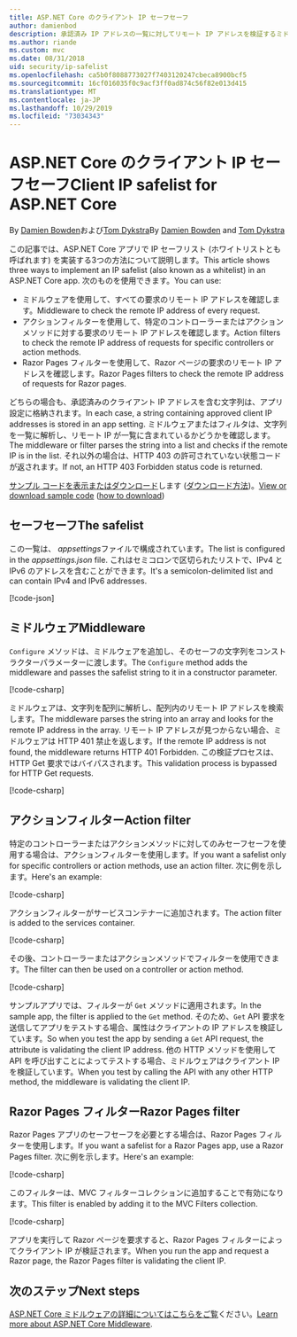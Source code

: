 ```yaml
---
title: ASP.NET Core のクライアント IP セーフセーフ
author: damienbod
description: 承認済み IP アドレスの一覧に対してリモート IP アドレスを検証するミドルウェアまたはアクションフィルターを作成する方法について説明します。
ms.author: riande
ms.custom: mvc
ms.date: 08/31/2018
uid: security/ip-safelist
ms.openlocfilehash: ca5b0f8088773027f7403120247cbeca8900bcf5
ms.sourcegitcommit: 16cf016035f0c9acf3ff0ad874c56f82e013d415
ms.translationtype: MT
ms.contentlocale: ja-JP
ms.lasthandoff: 10/29/2019
ms.locfileid: "73034343"
---
```

# <a name="client-ip-safelist-for-aspnet-core"></a><span data-ttu-id="99d7d-103">ASP.NET Core のクライアント IP セーフセーフ</span><span class="sxs-lookup"><span data-stu-id="99d7d-103">Client IP safelist for ASP.NET Core</span></span>

<span data-ttu-id="99d7d-104">By [Damien Bowden](https://twitter.com/damien_bod)および[Tom Dykstra](https://github.com/tdykstra)</span><span class="sxs-lookup"><span data-stu-id="99d7d-104">By [Damien Bowden](https://twitter.com/damien_bod) and [Tom Dykstra](https://github.com/tdykstra)</span></span>
 
<span data-ttu-id="99d7d-105">この記事では、ASP.NET Core アプリで IP セーフリスト (ホワイトリストとも呼ばれます) を実装する3つの方法について説明します。</span><span class="sxs-lookup"><span data-stu-id="99d7d-105">This article shows three ways to implement an IP safelist (also known as a whitelist) in an ASP.NET Core app.</span></span> <span data-ttu-id="99d7d-106">次のものを使用できます。</span><span class="sxs-lookup"><span data-stu-id="99d7d-106">You can use:</span></span>

* <span data-ttu-id="99d7d-107">ミドルウェアを使用して、すべての要求のリモート IP アドレスを確認します。</span><span class="sxs-lookup"><span data-stu-id="99d7d-107">Middleware to check the remote IP address of every request.</span></span>
* <span data-ttu-id="99d7d-108">アクションフィルターを使用して、特定のコントローラーまたはアクションメソッドに対する要求のリモート IP アドレスを確認します。</span><span class="sxs-lookup"><span data-stu-id="99d7d-108">Action filters to check the remote IP address of requests for specific controllers or action methods.</span></span>
* <span data-ttu-id="99d7d-109">Razor Pages フィルターを使用して、Razor ページの要求のリモート IP アドレスを確認します。</span><span class="sxs-lookup"><span data-stu-id="99d7d-109">Razor Pages filters to check the remote IP address of requests for Razor pages.</span></span>

<span data-ttu-id="99d7d-110">どちらの場合も、承認済みのクライアント IP アドレスを含む文字列は、アプリ設定に格納されます。</span><span class="sxs-lookup"><span data-stu-id="99d7d-110">In each case, a string containing approved client IP addresses is stored in an app setting.</span></span> <span data-ttu-id="99d7d-111">ミドルウェアまたはフィルタは、文字列を一覧に解析し、リモート IP が一覧に含まれているかどうかを確認します。</span><span class="sxs-lookup"><span data-stu-id="99d7d-111">The middleware or filter parses the string into a list and checks if the remote IP is in the list.</span></span> <span data-ttu-id="99d7d-112">それ以外の場合は、HTTP 403 の許可されていない状態コードが返されます。</span><span class="sxs-lookup"><span data-stu-id="99d7d-112">If not, an HTTP 403 Forbidden status code is returned.</span></span>

<span data-ttu-id="99d7d-113">[サンプル コードを表示またはダウンロード](https://github.com/aspnet/AspNetCore.Docs/tree/master/aspnetcore/security/ip-safelist/samples/2.x/ClientIpAspNetCore)します ([ダウンロード方法](xref:index#how-to-download-a-sample))。</span><span class="sxs-lookup"><span data-stu-id="99d7d-113">[View or download sample code](https://github.com/aspnet/AspNetCore.Docs/tree/master/aspnetcore/security/ip-safelist/samples/2.x/ClientIpAspNetCore) ([how to download](xref:index#how-to-download-a-sample))</span></span>

## <a name="the-safelist"></a><span data-ttu-id="99d7d-114">セーフセーフ</span><span class="sxs-lookup"><span data-stu-id="99d7d-114">The safelist</span></span>

<span data-ttu-id="99d7d-115">この一覧は、 *appsettings*ファイルで構成されています。</span><span class="sxs-lookup"><span data-stu-id="99d7d-115">The list is configured in the *appsettings.json* file.</span></span> <span data-ttu-id="99d7d-116">これはセミコロンで区切られたリストで、IPv4 と IPv6 のアドレスを含むことができます。</span><span class="sxs-lookup"><span data-stu-id="99d7d-116">It's a semicolon-delimited list and can contain IPv4 and IPv6 addresses.</span></span>

[!code-json[](ip-safelist/samples/2.x/ClientIpAspNetCore/appsettings.json?highlight=2)]

## <a name="middleware"></a><span data-ttu-id="99d7d-117">ミドルウェア</span><span class="sxs-lookup"><span data-stu-id="99d7d-117">Middleware</span></span>

<span data-ttu-id="99d7d-118">`Configure` メソッドは、ミドルウェアを追加し、そのセーフの文字列をコンストラクターパラメーターに渡します。</span><span class="sxs-lookup"><span data-stu-id="99d7d-118">The `Configure` method adds the middleware and passes the safelist string to it in a constructor parameter.</span></span>

[!code-csharp[](ip-safelist/samples/2.x/ClientIpAspNetCore/Startup.cs?name=snippet_Configure&highlight=10)]

<span data-ttu-id="99d7d-119">ミドルウェアは、文字列を配列に解析し、配列内のリモート IP アドレスを検索します。</span><span class="sxs-lookup"><span data-stu-id="99d7d-119">The middleware parses the string into an array and looks for the remote IP address in the array.</span></span> <span data-ttu-id="99d7d-120">リモート IP アドレスが見つからない場合、ミドルウェアは HTTP 401 禁止を返します。</span><span class="sxs-lookup"><span data-stu-id="99d7d-120">If the remote IP address is not found, the middleware returns HTTP 401 Forbidden.</span></span> <span data-ttu-id="99d7d-121">この検証プロセスは、HTTP Get 要求ではバイパスされます。</span><span class="sxs-lookup"><span data-stu-id="99d7d-121">This validation process is bypassed for HTTP Get requests.</span></span>

[!code-csharp[](ip-safelist/samples/2.x/ClientIpAspNetCore/AdminSafeListMiddleware.cs?name=snippet_ClassOnly)]

## <a name="action-filter"></a><span data-ttu-id="99d7d-122">アクションフィルター</span><span class="sxs-lookup"><span data-stu-id="99d7d-122">Action filter</span></span>

<span data-ttu-id="99d7d-123">特定のコントローラーまたはアクションメソッドに対してのみセーフセーフを使用する場合は、アクションフィルターを使用します。</span><span class="sxs-lookup"><span data-stu-id="99d7d-123">If you want a safelist only for specific controllers or action methods, use an action filter.</span></span> <span data-ttu-id="99d7d-124">次に例を示します。</span><span class="sxs-lookup"><span data-stu-id="99d7d-124">Here's an example:</span></span> 

[!code-csharp[](ip-safelist/samples/2.x/ClientIpAspNetCore/Filters/ClientIpCheckFilter.cs)]

<span data-ttu-id="99d7d-125">アクションフィルターがサービスコンテナーに追加されます。</span><span class="sxs-lookup"><span data-stu-id="99d7d-125">The action filter is added to the services container.</span></span>

[!code-csharp[](ip-safelist/samples/2.x/ClientIpAspNetCore/Startup.cs?name=snippet_ConfigureServices&highlight=3)]

<span data-ttu-id="99d7d-126">その後、コントローラーまたはアクションメソッドでフィルターを使用できます。</span><span class="sxs-lookup"><span data-stu-id="99d7d-126">The filter can then be used on a controller or action method.</span></span>

[!code-csharp[](ip-safelist/samples/2.x/ClientIpAspNetCore/Controllers/ValuesController.cs?name=snippet_Filter&highlight=1)]

<span data-ttu-id="99d7d-127">サンプルアプリでは、フィルターが `Get` メソッドに適用されます。</span><span class="sxs-lookup"><span data-stu-id="99d7d-127">In the sample app, the filter is applied to the `Get` method.</span></span> <span data-ttu-id="99d7d-128">そのため、`Get` API 要求を送信してアプリをテストする場合、属性はクライアントの IP アドレスを検証しています。</span><span class="sxs-lookup"><span data-stu-id="99d7d-128">So when you test the app by sending a `Get` API request, the attribute is validating the client IP address.</span></span> <span data-ttu-id="99d7d-129">他の HTTP メソッドを使用して API を呼び出すことによってテストする場合、ミドルウェアはクライアント IP を検証しています。</span><span class="sxs-lookup"><span data-stu-id="99d7d-129">When you test by calling the API with any other HTTP method, the middleware is validating the client IP.</span></span>

## <a name="razor-pages-filter"></a><span data-ttu-id="99d7d-130">Razor Pages フィルター</span><span class="sxs-lookup"><span data-stu-id="99d7d-130">Razor Pages filter</span></span> 

<span data-ttu-id="99d7d-131">Razor Pages アプリのセーフセーフを必要とする場合は、Razor Pages フィルターを使用します。</span><span class="sxs-lookup"><span data-stu-id="99d7d-131">If you want a safelist for a Razor Pages app, use a Razor Pages filter.</span></span> <span data-ttu-id="99d7d-132">次に例を示します。</span><span class="sxs-lookup"><span data-stu-id="99d7d-132">Here's an example:</span></span> 

[!code-csharp[](ip-safelist/samples/2.x/ClientIpAspNetCore/Filters/ClientIpCheckPageFilter.cs)]

<span data-ttu-id="99d7d-133">このフィルターは、MVC フィルターコレクションに追加することで有効になります。</span><span class="sxs-lookup"><span data-stu-id="99d7d-133">This filter is enabled by adding it to the MVC Filters collection.</span></span>

[!code-csharp[](ip-safelist/samples/2.x/ClientIpAspNetCore/Startup.cs?name=snippet_ConfigureServices&highlight=7-9)]

<span data-ttu-id="99d7d-134">アプリを実行して Razor ページを要求すると、Razor Pages フィルターによってクライアント IP が検証されます。</span><span class="sxs-lookup"><span data-stu-id="99d7d-134">When you run the app and request a Razor page, the Razor Pages filter is validating the client IP.</span></span>

## <a name="next-steps"></a><span data-ttu-id="99d7d-135">次のステップ</span><span class="sxs-lookup"><span data-stu-id="99d7d-135">Next steps</span></span>

<span data-ttu-id="99d7d-136">[ASP.NET Core ミドルウェアの詳細についてはこちらをご覧](xref:fundamentals/middleware/index)ください。</span><span class="sxs-lookup"><span data-stu-id="99d7d-136">[Learn more about ASP.NET Core Middleware](xref:fundamentals/middleware/index).</span></span>
